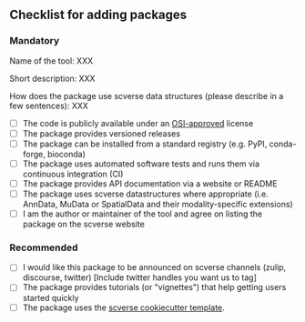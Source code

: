 ## Checklist for adding packages

### Mandatory

Name of the tool: XXX

Short description: XXX

How does the package use scverse data structures (please describe in a few sentences): XXX

-   [ ] The code is publicly available under an [OSI-approved](https://opensource.org/licenses/alphabetical) license
-   [ ] The package provides versioned releases
-   [ ] The package can be installed from a standard registry (e.g. PyPI, conda-forge, bioconda)
-   [ ] The package uses automated software tests and runs them via continuous integration (CI)
-   [ ] The package provides API documentation via a website or README
-   [ ] The package uses scverse datastructures where appropriate (i.e. AnnData, MuData or SpatialData and their modality-specific extensions)
-   [ ] I am the author or maintainer of the tool and agree on listing the package on the scverse website

### Recommended

-   [ ] I would like this package to be announced on scverse channels (zulip, discourse, twitter) [Include twitter handles you want us to tag]
-   [ ] The package provides tutorials (or "vignettes") that help getting users started quickly
-   [ ] The package uses the [scverse cookiecutter template](https://github.com/scverse/cookiecutter-scverse).
